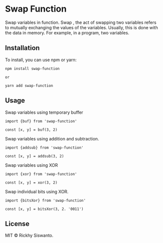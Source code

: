 # Swap Function
Swap variables in function. Swap , the act of swapping two variables refers to mutually exchanging the values of the variables. Usually, this is done with the data in memory. For example, in a program, two variables. 

## Installation
To install, you can use npm or yarn:

```
npm install swap-function

or

yarn add swap-function
```

## Usage

Swap variables using temporary buffer
```
import {buf} from 'swap-function'

const [x, y] = buf(3, 2)
```
Swap variables using addition and subtraction.
```
import {addsub} from 'swap-function'

const [x, y] = addsub(3, 2)
```
Swap variables using XOR
```
import {xor} from 'swap-function'

const [x, y] = xor(3, 2)
```
Swap individual bits using XOR.
```
import {bitsXor} from 'swap-function'

const [x, y] = bitsXor(3, 2. '0011')
```

## License
MIT © Rickhy Siswanto.
